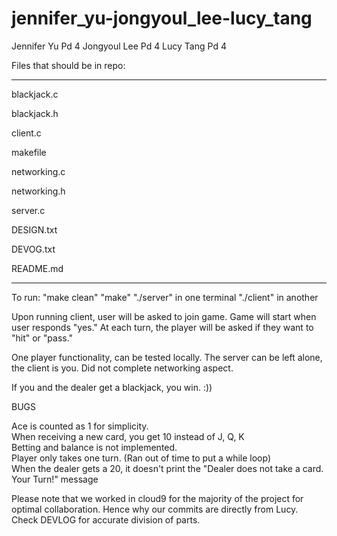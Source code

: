 # jennifer_yu-jongyoul_lee-lucy_tang

Jennifer Yu Pd 4
Jongyoul Lee Pd 4
Lucy Tang Pd 4

Files that should be in repo:
________________
blackjack.c

blackjack.h

client.c

makefile

networking.c

networking.h

server.c

DESIGN.txt

DEVOG.txt

README.md
________________

To run:
"make clean"
"make"
"./server" in one terminal
"./client" in another

Upon running client, user will be asked to join game. Game will start when user responds "yes."
At each turn, the player will be asked if they want to "hit" or "pass."

One player functionality, can be tested locally.
The server can be left alone, the client is you.
Did not complete networking aspect.

If you and the dealer get a blackjack, you win. :))

BUGS

Ace is counted as 1 for simplicity.  
When receiving a new card, you get 10 instead of J, Q, K  
Betting and balance is not implemented.  
Player only takes one turn. (Ran out of time to put a while loop)  
When the dealer gets a 20, it doesn't print the "Dealer does not take a card. Your Turn!" message

Please note that we worked in cloud9 for the majority of the project for optimal
collaboration. Hence why our commits are directly from Lucy.
Check DEVLOG for accurate division of parts.

